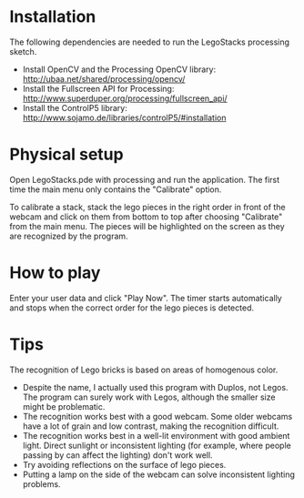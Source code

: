 # Installation

The following dependencies are needed to run the LegoStacks processing sketch.

* Install OpenCV and the Processing OpenCV library: http://ubaa.net/shared/processing/opencv/
* Install the Fullscreen API for Processing: http://www.superduper.org/processing/fullscreen_api/
* Install the ControlP5 library: http://www.sojamo.de/libraries/controlP5/#installation

# Physical setup
Open LegoStacks.pde with processing and run the application. The first time the main menu only contains the "Calibrate" option. 

To calibrate a stack, stack the lego pieces in the right order in front of the webcam and click on them from bottom to top after choosing "Calibrate" from the main menu. The pieces will be highlighted on the screen as they are recognized by the program. 

# How to play

Enter your user data and click "Play Now". The timer starts automatically and stops when the correct order for the lego pieces is detected.

# Tips

The recognition of Lego bricks is based on areas of homogenous color. 

* Despite the name, I actually used this program with Duplos, not Legos. The program can surely work with Legos, although the smaller size might be problematic.
* The recognition works best with a good webcam. Some older webcams have a lot of grain and low contrast, making the recognition difficult.
* The recognition works best in a well-lit environment with good ambient light. Direct sunlight or inconsistent lighting (for example, where people passing by can affect the lighting) don't work well.
* Try avoiding reflections on the surface of lego pieces.
* Putting a lamp on the side of the webcam can solve inconsistent lighting problems.

